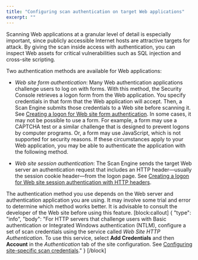 ```yaml
---
title: "Configuring scan authentication on target Web applications"
excerpt: ""
---
```

Scanning Web applications at a granular level of detail is especially important, since publicly accessible Internet hosts are attractive targets for attack. By giving the scan inside access with authentication, you can inspect Web assets for critical vulnerabilities such as SQL injection and cross-site scripting.

Two authentication methods are available for Web applications:

* _Web site form authentication_: Many Web authentication applications challenge users to log on with forms. With this method, the Security Console retrieves a logon form from the Web application. You specify credentials in that form that the Web application will accept. Then, a Scan Engine submits those credentials to a Web site before scanning it. See [Creating a logon for Web site form authentication](doc:creating-a-logon-for-web-site-form-authentication). 
In some cases, it may not be possible to use a form. For example, a form may use a CAPTCHA test or a similar challenge that is designed to prevent logons by computer programs. Or, a form may use JavaScript, which is not supported for security reasons. If these circumstances apply to your Web application, you may be able to authenticate the application with the following method.

* _Web site session authentication_: The Scan Engine sends the target Web server an authentication request that includes an HTTP header—usually the session cookie header—from the logon page. See [Creating a logon for Web site session authentication with HTTP headers](doc:creating-a-logon-for-web-site-session-authentication-with-http-headers). 

The authentication method you use depends on the Web server and authentication application you are using. It may involve some trial and error to determine which method works better. It is advisable to consult the developer of the Web site before using this feature.
[block:callout]
{
  "type": "info",
  "body": "For HTTP servers that challenge users with Basic authentication or Integrated Windows authentication (NTLM), configure a set of scan credentials using the service called _Web Site HTTP Authentication_. To use this service, select **Add Credentials** and then **Account** in the _Authentication_ tab of the site configuration. See [Configuring site-specific scan credentials](doc:configuring-site-specific-scan-credentials)."
}
[/block]